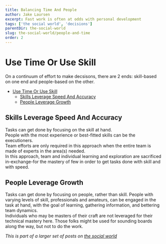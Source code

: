 ```yaml
---
title: Balancing Time And People
author: Jake Laursen
excerpt: Fast work is often at odds with personal development
tags: ['the social world', 'decisions']
parentDir: the-social-world
slug: the-social-world/people-and-time
order: 2
---
```


# Use Time Or Use Skill

On a continuum of effort to make decsisons, there are 2 ends: skill-based on one end and people-based on the other.

- [Use Time Or Use Skill](#use-time-or-use-skill)
  - [Skills Leverage Speed And Accuracy](#skills-leverage-speed-and-accuracy)
  - [People Leverage Growth](#people-leverage-growth)

## Skills Leverage Speed And Accuracy

Tasks can get done by focusing on the skill at hand.  
People with the most experience or best-fitted skills can be the executioners.  
Team efforts are only required in this approach when the entire team is made of experts in the area(s) needed.  
In this approach, team and individual learning and exploration are sacrificed in-exchange-for the mastery of few in order to get tasks done with skill and with speed.

## People Leverage Growth

Tasks can get done by focusing on people, rather than skill.
People with varying levels of skill, professionals and amateurs, can be engaged in the task at hand, with the goal of learning, gathering information, and bettering team dynamics.  
Individuals who may be masters of their craft are not leveraged for their technical mastery here. Those folks might be used for sounding boards along the way, but not to do the work.

_This is part of a larger set of posts on [the social world](/the-social-world)_
